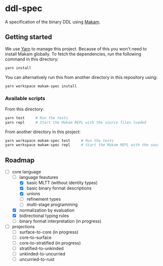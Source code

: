 # ddl-spec

A specification of the binary DDL using [Makam](https://github.com/astampoulis/makam/).

## Getting started

We use [Yarn](https://yarnpkg.com/) to manage this project. Because of this you
won't need to install Makam globally. To fetch the dependencies, run the
following command in this directory:

```sh
yarn install
```

You can alternatively run this from another directory in this repository using:

```sh
yarn workspace makam-spec install
```

### Available scripts

From this directory:

```sh
yarn test     # Run the tests
yarn repl     # Start the Makam REPL with the source files loaded
```

From another directory in this project:

```sh
yarn workspace makam-spec test     # Run the tests
yarn workspace makam-spec repl     # Start the Makam REPL with the source files loaded
```

## Roadmap

- [ ] core language
    - [ ] language feautures
        - [x] basic MLTT (without identity types)
        - [x] basic binary format descriptions
        - [x] unions
        - [ ] refinement types
        - [ ] multi-stage programming
    - [x] normalization by evaluation
    - [x] bidirectional typing rules
    - [ ] binary format interpretation (in progress)
- [ ] projections
    - [ ] surface-to-core (in progress)
    - [ ] core-to-surface
    - [ ] core-to-stratified (in progress)
    - [ ] stratified-to-unkinded
    - [ ] unkinded-to-uncurried
    - [ ] uncurried-to-rust
